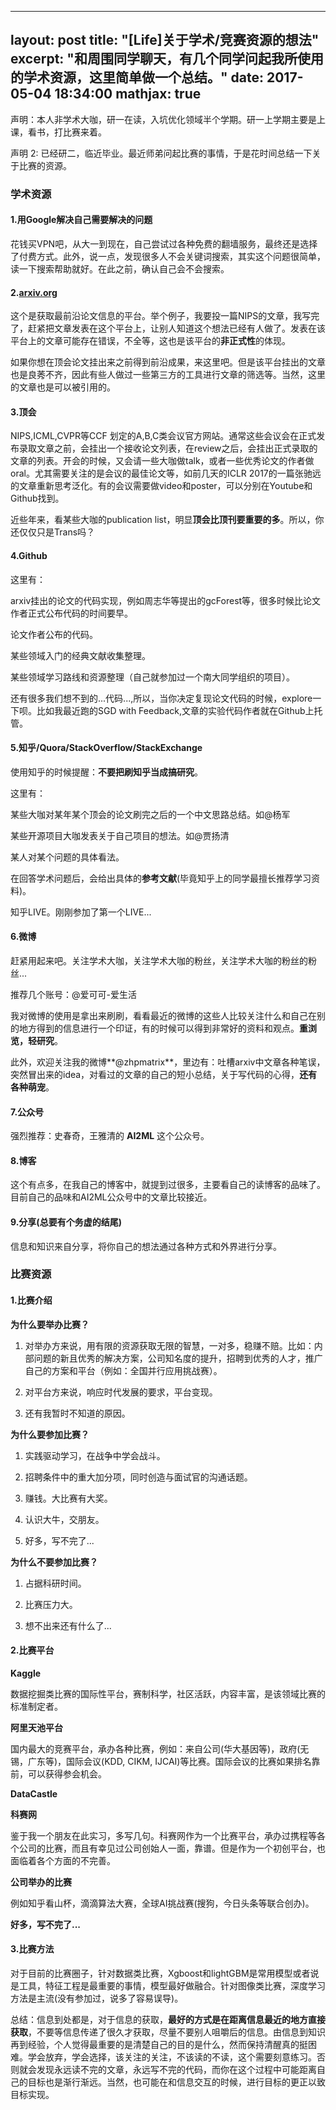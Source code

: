 ---
layout: post
title: "[Life]关于学术/竞赛资源的想法"
excerpt: "和周围同学聊天，有几个同学问起我所使用的学术资源，这里简单做一个总结。"
date: 2017-05-04 18:34:00
mathjax: true
------

声明：本人非学术大咖，研一在读，入坑优化领域半个学期。研一上学期主要是上课，看书，打比赛来着。

声明 2: 已经研二，临近毕业。最近师弟问起比赛的事情，于是花时间总结一下关于比赛的资源。

### 学术资源

#### 1.用Google解决自己需要解决的问题

花钱买VPN吧，从大一到现在，自己尝试过各种免费的翻墙服务，最终还是选择了付费方式。此外，说一点，发现很多人不会关键词搜索，其实这个问题很简单，读一下搜索帮助就好。在此之前，确认自己会不会搜索。

#### 2.[arxiv.org](https://arxiv.org/)

这个是获取最前沿论文信息的平台。举个例子，我要投一篇NIPS的文章，我写完了，赶紧把文章发表在这个平台上，让别人知道这个想法已经有人做了。发表在该平台上的文章可能存在错误，不全等，这也是该平台的**非正式性**的体现。

如果你想在顶会论文挂出来之前得到前沿成果，来这里吧。但是该平台挂出的文章也是良莠不齐，因此有些人做过一些第三方的工具进行文章的筛选等。当然，这里的文章也是可以被引用的。

#### 3.顶会

NIPS,ICML,CVPR等CCF 划定的A,B,C类会议官方网站。通常这些会议会在正式发布录取文章之前，会挂出一个接收论文列表，在review之后，会挂出正式录取的文章的列表。开会的时候，又会请一些大咖做talk，或者一些优秀论文的作者做oral。尤其需要关注的是会议的最佳论文等，如前几天的ICLR 2017的一篇张驰远的文章重新思考泛化。有的会议需要做video和poster，可以分别在Youtube和Github找到。

近些年来，看某些大咖的publication list，明显**顶会比顶刊要重要的多**。所以，你还仅仅只是Trans吗？

#### 4.Github

这里有：

arxiv挂出的论文的代码实现，例如周志华等提出的gcForest等，很多时候比论文作者正式公布代码的时间要早。

论文作者公布的代码。

某些领域入门的经典文献收集整理。

某些领域学习路线和资源整理（自己就参加过一个南大同学组织的项目）。

还有很多我们想不到的...代码...,所以，当你决定复现论文代码的时候，explore一下呗。比如我最近跑的SGD with Feedback,文章的实验代码作者就在Github上托管。

#### 5.知乎/Quora/StackOverflow/StackExchange

使用知乎的时候提醒：**不要把刷知乎当成搞研究**。

这里有：

某些大咖对某年某个顶会的论文刷完之后的一个中文思路总结。如@杨军

某些开源项目大咖发表关于自己项目的想法。如@贾扬清

某人对某个问题的具体看法。

在回答学术问题后，会给出具体的**参考文献**(毕竟知乎上的同学最擅长推荐学习资料)。

知乎LIVE。刚刚参加了第一个LIVE...


#### 6.微博

赶紧用起来吧。关注学术大咖，关注学术大咖的粉丝，关注学术大咖的粉丝的粉丝...

推荐几个账号：@爱可可-爱生活

我对微博的使用是拿出来刷刷，看看最近的微博的这些人比较关注什么和自己在别的地方得到的信息进行一个印证，有的时候可以得到非常好的资料和观点。**重浏览，轻研究**。

此外，欢迎关注我的微博**@zhpmatrix**，里边有：吐槽arxiv中文章各种笔误，突然冒出来的idea，对看过的文章的自己的短小总结，关于写代码的心得，**还有各种萌宠**。

#### 7.公众号

强烈推荐：史春奇，王雅清的 **AI2ML** 这个公众号。

#### 8.博客

这个有点多，在我自己的博客中，就提到过很多，主要看自己的读博客的品味了。目前自己的品味和AI2ML公众号中的文章比较接近。

#### 9.分享(总要有个务虚的结尾)

信息和知识来自分享，将你自己的想法通过各种方式和外界进行分享。

### 比赛资源

#### 1.比赛介绍
     
**为什么要举办比赛？**

1. 对举办方来说，用有限的资源获取无限的智慧，一对多，稳赚不赔。比如：内部问题的新且优秀的解决方案，公司知名度的提升，招聘到优秀的人才，推广自己的方案和平台（例如：全国并行应用挑战赛）。

2. 对平台方来说，响应时代发展的要求，平台变现。

3. 还有我暂时不知道的原因。

**为什么要参加比赛？**

1. 实践驱动学习，在战争中学会战斗。

2. 招聘条件中的重大加分项，同时创造与面试官的沟通话题。

3. 赚钱。大比赛有大奖。

4. 认识大牛，交朋友。

5. 好多，写不完了...

**为什么不要参加比赛？**

1. 占据科研时间。

2. 比赛压力大。

3. 想不出来还有什么了...

#### 2.比赛平台

**Kaggle**

数据挖掘类比赛的国际性平台，赛制科学，社区活跃，内容丰富，是该领域比赛的标准制定者。

**阿里天池平台**

国内最大的竞赛平台，承办各种比赛，例如：来自公司(华大基因等)，政府(无锡，广东等)，国际会议(KDD, CIKM, IJCAI)等比赛。国际会议的比赛如果排名靠前，可以获得参会机会。

**DataCastle**
  
**科赛网**

鉴于我一个朋友在此实习，多写几句。科赛网作为一个比赛平台，承办过携程等各个公司的比赛，而且有幸见过公司创始人一面，靠谱。但是作为一个初创平台，也面临着各个方面的不完善。

**公司举办的比赛**

例如知乎看山杯，滴滴算法大赛，全球AI挑战赛(搜狗，今日头条等联合创办)。

**好多，写不完了...**

#### 3.比赛方法

对于目前的比赛圈子，针对数据类比赛，Xgboost和lightGBM是常用模型或者说是工具，特征工程是最重要的事情，模型最好做融合。针对图像类比赛，深度学习方法是主流(没有参加过，说多了容易误导)。   
    
总结：信息到处都是，对于信息的获取，**最好的方式是在距离信息最近的地方直接获取**，不要等信息传递了很久才获取，尽量不要别人咀嚼后的信息。由信息到知识再到经验，个人觉得最重要的是清楚自己的目的是什么，然而保持清醒真的挺困难。学会放弃，学会选择，该关注的关注，不该读的不读，这个需要刻意练习。否则就会发现永远读不完的文章，永远写不完的代码，而你在这个过程中可能距离自己的目标也是渐行渐远。当然，也可能在和信息交互的时候，进行目标的更正以致目标实现。